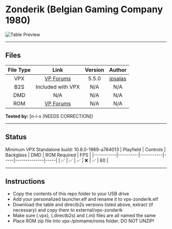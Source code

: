 # Zonderik (Belgian Gaming Company 1980) 

![Table Preview](http://www.zonderik.be/sites/default/files/imagecache/lightbox_fullscreen/global/pages/nieuws/IMAG0702.jpg)

---

## Files
| File Type | Link | Version | Author |
|:---------:|:----:|:-------:|:------:|
| VPX | [VP Forums](https://www.vpforums.org/index.php?app=downloads&showfile=16943) | 5.5.0 | [jpsalas](https://www.vpforums.org/index.php?showuser=277) |
| B2S | Included with VPX | N/A | N/A |
| DMD | N/A | N/A | N/A |
| ROM | [VP Forums](https://www.vpforums.org/index.php?app=downloads&showfile=742) | N/A | N/A |

**Tested by:** [n-i-x [NEEDS CORRECTION]]

---

## Status 
Minimum VPX Standalone build: 10.8.0-1989-a764013
| Playfield | Controls | Backglass | DMD | ROM Required | FPS | 
|-----------|----------|-----------|-----|--------------|-----|
| :white_check_mark: | :white_check_mark: | :white_check_mark: | :x: | :white_check_mark: | 60 |

---

## Instructions
- Copy the contents of this repo folder to your USB drive
- Add your personalized launcher.elf and rename it to vpx-zonderik.elf
- Download the table and directb2s versions listed above, extract (if necessary) and copy them to external/vpx-zonderik
- Make sure (.vpx), (.directb2s) and (.ini) files are all named the same
- Place ROM zip file into vpx-/pinmame/roms folder. DO NOT UNZIP!
